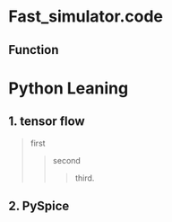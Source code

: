 Fast_simulator.code
====================




Function
--------

# Python Leaning
## 1. tensor flow
 > first
 >> second
 >>> third.
## 2. PySpice
